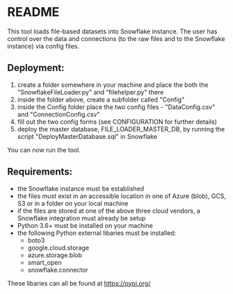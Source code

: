 # README

This tool loads file-based datasets into Snowflake instance. The user has control over the data and connections (to the raw files and to the Snowflake instance) via config files.



## Deployment:
  1. create a folder somewhere in your machine and place the both the "SnowflakeFileLoader.py" and "filehelper.py" there
  2. inside the folder above, create a subfolder called "Config"
  3. inside the Config folder place the two config files - "DataConfig.csv" and "ConnectionConfig.csv"
  4. fill out the two config forms (see CONFIGURATION for further details)
  5. deploy the master database, FILE_LOADER_MASTER_DB, by running the script "DeployMasterDatabase.sql" in Snowflake
  
You can now run the tool.
 
 

## Requirements:
  - the Snowflake instance must be established
  - the files must exist in an accessible location in one of Azure (blob), GCS, S3 or in a folder on your local machine
  - if the files are stored at one of the above three cloud vendors, a Snowflake integration must already be setup
  - Python 3.6+ must be installed on your machine
  - the following Python external libaries must be installed:
    - boto3
    - google.cloud.storage
    - azure.storage.blob
    - smart_open
    - snowflake.connector

These libaries can all be found at https://pypi.org/
